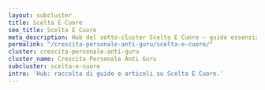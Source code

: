 ```yaml
---
layout: subcluster
title: Scelta E Cuore
seo_title: Scelta E Cuore
meta_description: Hub del sotto-cluster Scelta E Cuore — guide essenziali e articoli.
permalink: "/crescita-personale-anti-guru/scelta-e-cuore/"
cluster: crescita-personale-anti-guru
cluster_name: Crescita Personale Anti Guru
subcluster: scelta-e-cuore
intro: 'Hub: raccolta di guide e articoli su Scelta E Cuore.'
---
```


